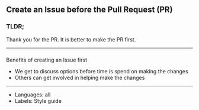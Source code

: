 ## Create an Issue before the Pull Request (PR)

### TLDR;

Thank you for the PR. It is better to make the PR first.

---

### 

Benefits of creating an Issue first

- We get to discuss options before time is spend on making the changes
- Others can get involved in helping make the changes

---

- Languages: all
- Labels: Style guide
